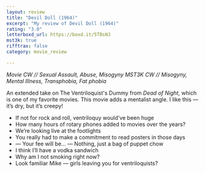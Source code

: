 ```yaml
---
layout: review
title: "Devil Doll (1964)"
excerpt: "My review of Devil Doll (1964)"
rating: "3.0"
letterboxd_url: https://boxd.it/5TBsNJ
mst3k: true
rifftrax: false
category: movie_review

---
```


<i>Movie CW // Sexual Assault, Abuse, Misogyny
MST3K CW // Misogyny, Mental Illness, Transphobia, Fat phobia</i>

An extended take on The Ventriloquist's Dummy from <i>Dead of Night</i>, which is one of my favorite movies. This movie adds a mentalist angle. I like this — it’s dry, but it’s creepy!

* If not for rock and roll, ventriloquy would’ve been huge
* How many hours of rotary phones added to movies over the years?
* We’re looking live at the footlights
* You really had to make a commitment to read posters in those days
* — Your fee will be… — Nothing, just a bag of puppet chow
* I think I’ll have a vodka sandwich
* Why am I not smoking right now?
* Look familiar Mike — girls leaving you for ventriloquists?